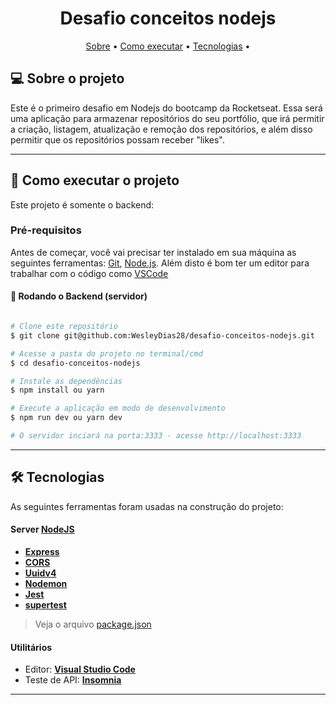 <h1 align="center">Desafio conceitos nodejs</h1>

<p align="center">
 <a href="#-sobre-o-projeto">Sobre</a> •
 <a href="#-como-executar-o-projeto">Como executar</a> • 
 <a href="#-tecnologias">Tecnologias</a> • 
</p>


## 💻 Sobre o projeto

Este é o primeiro desafio em Nodejs do bootcamp da Rocketseat.
Essa será uma aplicação para armazenar repositórios do seu portfólio, que irá permitir a criação, 
listagem, atualização e remoção dos repositórios, e além disso permitir que os repositórios possam receber "likes".

---


## 🚀 Como executar o projeto

Este projeto é somente o backend:

### Pré-requisitos

Antes de começar, você vai precisar ter instalado em sua máquina as seguintes ferramentas:
[Git](https://git-scm.com), [Node.js](https://nodejs.org/en/). 
Além disto é bom ter um editor para trabalhar com o código como [VSCode](https://code.visualstudio.com/)

#### 🎲 Rodando o Backend (servidor)

```bash

# Clone este repositório
$ git clone git@github.com:WesleyDias28/desafio-conceitos-nodejs.git

# Acesse a pasta do projeto no terminal/cmd
$ cd desafio-conceitos-nodejs

# Instale as dependências
$ npm install ou yarn

# Execute a aplicação em modo de desenvolvimento
$ npm run dev ou yarn dev

# O servidor inciará na porta:3333 - acesse http://localhost:3333 

```


---

## 🛠 Tecnologias

As seguintes ferramentas foram usadas na construção do projeto:


#### **Server**  [NodeJS](https://nodejs.org/en/) 

-   **[Express](https://expressjs.com/)**
-   **[CORS](https://expressjs.com/en/resources/middleware/cors.html)**
-   **[Uuidv4](https://github.com/thenativeweb/uuidv4)**
-   **[Nodemon](https://github.com/remy/nodemon)**
-   **[Jest](https://github.com/facebook/jest)**
-   **[supertest](https://github.com/visionmedia/supertest)**


> Veja o arquivo  [package.json](https://github.com/WesleyDias28/desafio-conceitos-nodejs/blob/master/package.json)


#### **Utilitários**

-   Editor:  **[Visual Studio Code](https://code.visualstudio.com/)**
-   Teste de API:  **[Insomnia](https://insomnia.rest/)**



---


